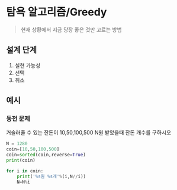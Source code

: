 # 탐욕 알고리즘/Greedy
> 현재 상황에서 지금 당장 좋은 것만 고르는 방법

## 설계 단계
1. 실현 가능성
2. 선택
3. 취소

## 예시
### 동전 문제

거슬러줄 수 있는 잔돈이 10,50,100,500 N원 받았을때 잔돈 개수를 구하시오

```Python
N = 1280
coin=[10,50,100,500]
coin=sorted(coin,reverse=True)
print(coin)

for i in coin:
    print('%s원 %s개'%(i,N//i))
    N=N%i
```